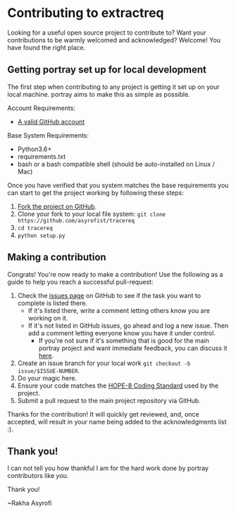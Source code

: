Contributing to extractreq
========

Looking for a useful open source project to contribute to?
Want your contributions to be warmly welcomed and acknowledged?
Welcome! You have found the right place.

## Getting portray set up for local development
The first step when contributing to any project is getting it set up on your local machine. portray aims to make this as simple as possible.

Account Requirements:

- [A valid GitHub account](https://github.com/join)

Base System Requirements:

- Python3.6+
- requirements.txt
- bash or a bash compatible shell (should be auto-installed on Linux / Mac)

Once you have verified that you system matches the base requirements you can start to get the project working by following these steps:

1. [Fork the project on GitHub](https://github.com/timothycrosley/portray/fork).
2. Clone your fork to your local file system:
    `git clone https://github.com/asyrofist/tracereq`
3. `cd tracereq`
4. `python setup.py`

## Making a contribution
Congrats! You're now ready to make a contribution! Use the following as a guide to help you reach a successful pull-request:

1. Check the [issues page](https://github.com/asyrofist/Extraction-Requirement.git) on GitHub to see if the task you want to complete is listed there.
    - If it's listed there, write a comment letting others know you are working on it.
    - If it's not listed in GitHub issues, go ahead and log a new issue. Then add a comment letting everyone know you have it under control.
        - If you're not sure if it's something that is good for the main portray project and want immediate feedback, you can discuss it [here](https://gitter.im/timothycrosley/portray).
2. Create an issue branch for your local work `git checkout -b issue/$ISSUE-NUMBER`.
3. Do your magic here.
4. Ensure your code matches the [HOPE-8 Coding Standard](https://github.com/hugapi/HOPE/blob/master/all/HOPE-8--Style-Guide-for-Hug-Code.md#hope-8----style-guide-for-hug-code) used by the project.
5. Submit a pull request to the main project repository via GitHub.

Thanks for the contribution! It will quickly get reviewed, and, once accepted, will result in your name being added to the acknowledgments list :).

## Thank you!
I can not tell you how thankful I am for the hard work done by portray contributors like *you*.

Thank you!

~Rakha Asyrofi

